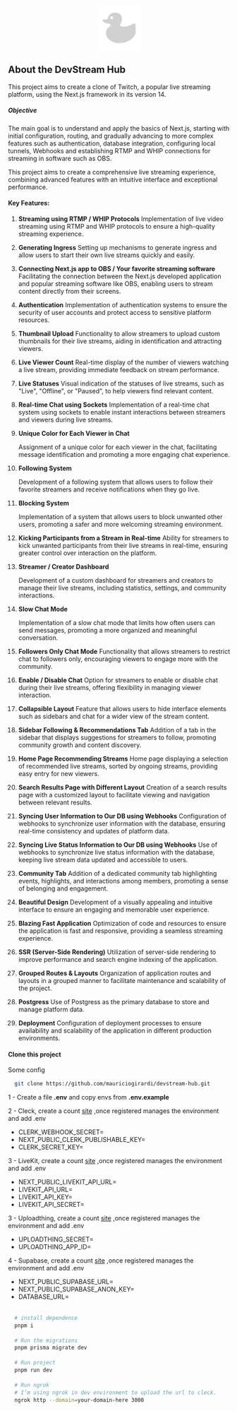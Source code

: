 <div align="center">
  <img src=".github/imgs/duck.svg" style="width:100px;"/>
</div>

## About the DevStream Hub

This project aims to create a clone of Twitch, a popular live streaming platform, using the Next.js framework in its version 14.

##### Objective

The main goal is to understand and apply the basics of Next.js, starting with initial configuration, routing, and gradually advancing to more complex features such as authentication, database integration, configuring local tunnels, Webhooks and establishing RTMP and WHIP connections for streaming in software such as OBS.

This project aims to create a comprehensive live streaming experience, combining advanced features with an intuitive interface and exceptional performance.

#### Key Features:

1. **Streaming using RTMP / WHIP Protocols**
   Implementation of live video streaming using RTMP and WHIP protocols to ensure a high-quality streaming experience.

2. **Generating Ingress**
   Setting up mechanisms to generate ingress and allow users to start their own live streams quickly and easily.

3. **Connecting Next.js app to OBS / Your favorite streaming software**
   Facilitating the connection between the Next.js developed application and popular streaming software like OBS, enabling users to stream content directly from their screens.

4. **Authentication**
   Implementation of authentication systems to ensure the security of user accounts and protect access to sensitive platform resources.

5. **Thumbnail Upload**
   Functionality to allow streamers to upload custom thumbnails for their live streams, aiding in identification and attracting viewers.

6. **Live Viewer Count**
   Real-time display of the number of viewers watching a live stream, providing immediate feedback on stream performance.

7. **Live Statuses**
   Visual indication of the statuses of live streams, such as "Live", "Offline", or "Paused", to help viewers find relevant content.

8. **Real-time Chat using Sockets**
   Implementation of a real-time chat system using sockets to enable instant interactions between streamers and viewers during live streams.
9. **Unique Color for Each Viewer in Chat**

   Assignment of a unique color for each viewer in the chat, facilitating message identification and promoting a more engaging chat experience.

10. **Following System**

    Development of a following system that allows users to follow their favorite streamers and receive notifications when they go live.

11. **Blocking System**

    Implementation of a system that allows users to block unwanted other users, promoting a safer and more welcoming streaming environment.

12. **Kicking Participants from a Stream in Real-time**
    Ability for streamers to kick unwanted participants from their live streams in real-time, ensuring greater control over interaction on the platform.
13. **Streamer / Creator Dashboard**

    Development of a custom dashboard for streamers and creators to manage their live streams, including statistics, settings, and community interactions.

14. **Slow Chat Mode**

    Implementation of a slow chat mode that limits how often users can send messages, promoting a more organized and meaningful conversation.

15. **Followers Only Chat Mode**
    Functionality that allows streamers to restrict chat to followers only, encouraging viewers to engage more with the community.

16. **Enable / Disable Chat**
    Option for streamers to enable or disable chat during their live streams, offering flexibility in managing viewer interaction.

17. **Collapsible Layout**
    Feature that allows users to hide interface elements such as sidebars and chat for a wider view of the stream content.

18. **Sidebar Following & Recommendations Tab**
    Addition of a tab in the sidebar that displays suggestions for streamers to follow, promoting community growth and content discovery.

19. **Home Page Recommending Streams**
    Home page displaying a selection of recommended live streams, sorted by ongoing streams, providing easy entry for new viewers.

20. **Search Results Page with Different Layout**
    Creation of a search results page with a customized layout to facilitate viewing and navigation between relevant results.

21. **Syncing User Information to Our DB using Webhooks**
    Configuration of webhooks to synchronize user information with the database, ensuring real-time consistency and updates of platform data.

22. **Syncing Live Status Information to Our DB using Webhooks**
    Use of webhooks to synchronize live status information with the database, keeping live stream data updated and accessible to users.

23. **Community Tab**
    Addition of a dedicated community tab highlighting events, highlights, and interactions among members, promoting a sense of belonging and engagement.

24. **Beautiful Design**
    Development of a visually appealing and intuitive interface to ensure an engaging and memorable user experience.

25. **Blazing Fast Application**
    Optimization of code and resources to ensure the application is fast and responsive, providing a seamless streaming experience.

26. **SSR (Server-Side Rendering)**
    Utilization of server-side rendering to improve performance and search engine indexing of the application.

27. **Grouped Routes & Layouts**
    Organization of application routes and layouts in a grouped manner to facilitate maintenance and scalability of the project.

28. **Postgress**
    Use of Postgress as the primary database to store and manage platform data.

29. **Deployment**
    Configuration of deployment processes to ensure availability and scalability of the application in different production environments.

#### Clone this project

Some config

```bash
  git clone https://github.com/mauriciogirardi/devstream-hub.git
```

1 - Create a file **.env** and copy envs from **.env.example**

2 - Cleck, create a count [site](https:www.clerk.com) ,once registered manages the environment and add .env

- CLERK_WEBHOOK_SECRET=
- NEXT_PUBLIC_CLERK_PUBLISHABLE_KEY=
- CLERK_SECRET_KEY=

3 - LiveKit, create a count [site](https:www.https://cloud.livekit.io/) ,once registered manages the environment and add .env

- NEXT_PUBLIC_LIVEKIT_API_URL=
- LIVEKIT_API_URL=
- LIVEKIT_API_KEY=
- LIVEKIT_API_SECRET=

3 - Uploadthing, create a count [site](https://uploadthing.com/) ,once registered manages the environment and add .env

- UPLOADTHING_SECRET=
- UPLOADTHING_APP_ID=

4 - Supabase, create a count [site](https://supabase.com/) ,once registered manages the environment and add .env

- NEXT_PUBLIC_SUPABASE_URL=
- NEXT_PUBLIC_SUPABASE_ANON_KEY=
- DATABASE_URL=

```bash

  # install dependence
  pnpm i

  # Run the migrations
  pnpm prisma migrate dev

  # Run project
  pnpm run dev

  # Run ngrok
  # I’m using ngrok in dev environment to upload the url to cleck.
  ngrok http --domain=your-domain-here 3000
```
